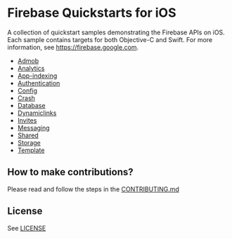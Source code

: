 # Firebase Quickstarts for iOS

A collection of quickstart samples demonstrating the Firebase APIs on iOS. Each sample contains targets
for both Objective-C and Swift. For more information, see https://firebase.google.com.

 - [Admob](admob)
 - [Analytics](analytics)
 - [App-indexing](app-indexing)
 - [Authentication](authentication)
 - [Config](config)
 - [Crash](crash)
 - [Database](database)
 - [Dynamiclinks](dynamiclinks)
 - [Invites](invites)
 - [Messaging](messaging)
 - [Shared](shared)
 - [Storage](storage)
 - [Template](template)



## How to make contributions?
Please read and follow the steps in the [CONTRIBUTING.md](CONTRIBUTING.md)

## License
See [LICENSE](LICENSE)
